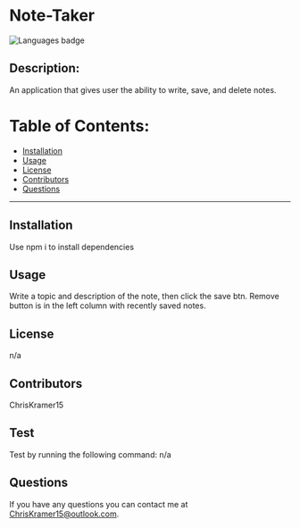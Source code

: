 # Note-Taker

![Languages badge](https://img.shields.io/github/languages/count/ChrisKramer15/note-taker)

## Description:

An application that gives user the ability to write, save, and delete notes.

# Table of Contents:

- [Installation ](#installation)
- [Usage](#usage)
- [License](#license)
- [Contributors](#contributors)
- [Questions](#questions)

---

## Installation

Use npm i to install dependencies

## Usage

Write a topic and description of the note, then click the save btn. Remove button is in the left column with recently saved notes.

## License

n/a

## Contributors

ChrisKramer15

## Test

Test by running the following command:
n/a

## Questions

If you have any questions you can contact me at ChrisKramer15@outlook.com.
